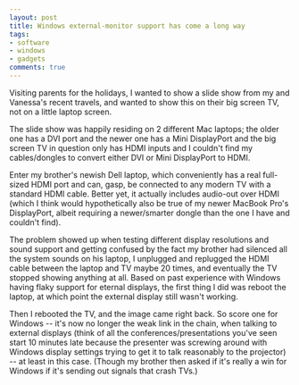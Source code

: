 ```yaml
---
layout: post
title: Windows external-monitor support has come a long way
tags:
- software
- windows
- gadgets
comments: true
---
```

Visiting parents for the holidays, I wanted to show a slide show from my and
Vanessa's recent travels, and wanted to show this on their big screen TV, not
on a little laptop screen.

The slide show was happily residing on 2 different Mac laptops; the older one
has a DVI port and the newer one has a Mini DisplayPort and the big screen TV
in question only has HDMI inputs and I couldn't find my cables/dongles to
convert either DVI or Mini DisplayPort to HDMI.

Enter my brother's newish Dell laptop, which conveniently has a real full-
sized HDMI port and can, gasp, be connected to any modern TV with a standard
HDMI cable. Better yet, it actually includes audio-out over HDMI (which I
think would hypothetically also be true of my newer MacBook Pro's DisplayPort,
albeit requiring a newer/smarter dongle than the one I have and couldn't
find).

The problem showed up when testing different display resolutions and sound
support and getting confused by the fact my brother had silenced all the
system sounds on his laptop, I unplugged and replugged the HDMI cable between
the laptop and TV maybe 20 times, and eventually the TV stopped showing
anything at all. Based on past experience with Windows having flaky support
for eternal displays, the first thing I did was reboot the laptop, at which
point the external display still wasn't working.

Then I rebooted the TV, and the image came right back. So score one for
Windows -- it's now no longer the weak link in the chain, when talking to
external displays (think of all the conferences/presentations you've seen
start 10 minutes late because the presenter was screwing around with Windows
display settings trying to get it to talk reasonably to the projector) -- at
least in this case. (Though my brother then asked if it's really a win for
Windows if it's sending out signals that crash TVs.)

